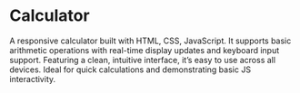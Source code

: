 # Calculator
A responsive calculator built with HTML, CSS, JavaScript. It supports basic arithmetic operations with real-time display updates and keyboard input support. Featuring a clean, intuitive interface, it’s easy to use across all devices. Ideal for quick calculations and demonstrating basic JS interactivity.
